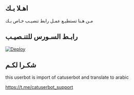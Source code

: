 ## اهـلا بـك
مـن هـنا تستطيـع عمـل رابط تنصيـب خـاص بـك

## رابـط السـورس للتنـصيـب

[![Deploy](https://www.herokucdn.com/deploy/button.svg)](https://heroku.com/deploy?template=https://github.com/ooa5/jmthon)

## شكـرا لكـم 


this userbot is import of catuserbot and translate to arabic

https://t.me/catuserbot_support
